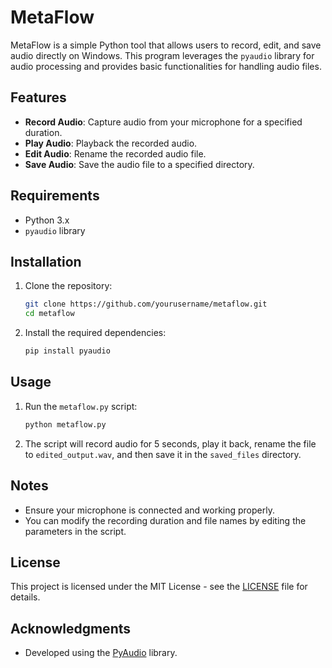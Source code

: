 # MetaFlow

MetaFlow is a simple Python tool that allows users to record, edit, and save audio directly on Windows. This program leverages the `pyaudio` library for audio processing and provides basic functionalities for handling audio files.

## Features

- **Record Audio**: Capture audio from your microphone for a specified duration.
- **Play Audio**: Playback the recorded audio.
- **Edit Audio**: Rename the recorded audio file.
- **Save Audio**: Save the audio file to a specified directory.

## Requirements

- Python 3.x
- `pyaudio` library

## Installation

1. Clone the repository:

    ```bash
    git clone https://github.com/yourusername/metaflow.git
    cd metaflow
    ```

2. Install the required dependencies:

    ```bash
    pip install pyaudio
    ```

## Usage

1. Run the `metaflow.py` script:

    ```bash
    python metaflow.py
    ```

2. The script will record audio for 5 seconds, play it back, rename the file to `edited_output.wav`, and then save it in the `saved_files` directory.

## Notes

- Ensure your microphone is connected and working properly.
- You can modify the recording duration and file names by editing the parameters in the script.

## License

This project is licensed under the MIT License - see the [LICENSE](LICENSE) file for details.

## Acknowledgments

- Developed using the [PyAudio](https://people.csail.mit.edu/hubert/pyaudio/) library.